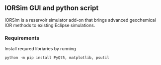 ## IORSim GUI and python script
IORSim is a reservoir simulator add-on that brings advanced geochemical IOR methods to existing 
Eclipse simulations.

### Requirements
Install requred libriaries by running

`python -m pip install PyQt5, matplotlib, psutil`


